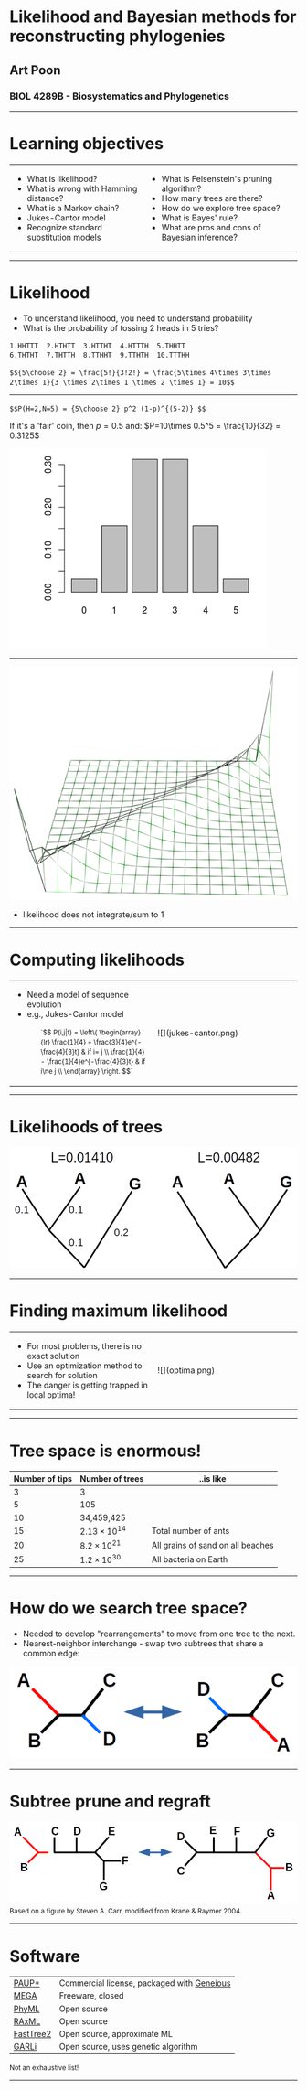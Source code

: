 # Likelihood and Bayesian methods for reconstructing phylogenies
## Art Poon
### BIOL 4289B - Biosystematics and Phylogenetics

---

# Learning objectives
<table>
<tr>
<td>
<ul>
<li>What is likelihood?</li>
<li>What is wrong with Hamming distance?</li>
<li>What is a Markov chain?</li>
<li>Jukes-Cantor model</li>
<li>Recognize standard substitution models</li>
</ul>
</td>
<td>
<ul>
 <li>What is Felsenstein's pruning algorithm?</li>
 <li>How many trees are there?</li>
 <li>How do we explore tree space?</li>
 <li>What is Bayes' rule?</li>
 <li>What are pros and cons of Bayesian inference?</li>
</ul>
</td>
</tr>
</table>


---

# Likelihood

* To understand likelihood, you need to understand probability
* What is the probability of tossing 2 heads in 5 tries?
```
1.HHTTT  2.HTHTT  3.HTTHT  4.HTTTH  5.THHTT
6.THTHT  7.THTTH  8.TTHHT  9.TTHTH  10.TTTHH
```
`$${5\choose 2} = \frac{5!}{3!2!} = \frac{5\times 4\times 3\times 2\times 1}{3 \times 2\times 1 \times 2 \times 1} = 10$$`

---

`$$P(H=2,N=5) = {5\choose 2} p^2 (1-p)^{(5-2)} $$`

If it's a 'fair' coin, then $p=0.5$ and:
 $P=10\times 0.5^5 = \frac{10}{32} = 0.3125$

![](binomial.png)

---

![](persp50.png)

* likelihood does not integrate/sum to 1

---

# Computing likelihoods

<table>
<tr>
    <td width="50%">
    <ul>
        <li>Need a model of sequence evolution</li>
        <li>e.g., Jukes-Cantor model</li>
    <ul>
    <small>
    `$$ P(i,j|t) = \left\{ \begin{array}{lr}
    \frac{1}{4} + \frac{3}{4}e^{-\frac{4}{3}t} & if i= j \\
    \frac{1}{4} - \frac{1}{4}e^{-\frac{4}{3}t} & if i\ne j \\
    \end{array} \right. $$`
    </small>
    </td>
    <td>
        ![](jukes-cantor.png)
    </td>
</tr>
</table>

---

# Likelihoods of trees

![](mltrees.png)

---

# Finding maximum likelihood

<table>
<tr>
  <td width="50%"><ul>
    <li>For most problems, there is no exact solution</li>
    <li>Use an optimization method to search for solution</li>
    <li>The danger is getting trapped in local optima!</li>
  </ul></td>
  <td>![](optima.png)</td>
</tr>
</table>

---

# Tree space is enormous!

| Number of tips | Number of trees | ..is like |
|----------------|-----------------|-----------|
| 3              | 3               | |
| 5              | 105             | |
| 10             | 34,459,425        | |
| 15             | $2.13\times 10^{14}$ | Total number of ants |
| 20             | $8.2\times 10^{21}$ | All grains of sand on all beaches |
| 25             | $1.2\times 10^{30}$ | All bacteria on Earth |

---

# How do we search tree space?

* Needed to develop "rearrangements" to move from one tree to the next.
* Nearest-neighbor interchange - swap two subtrees that share a common edge:

![](NNI.png)

---

# Subtree prune and regraft

![](SPR.png)
<small>Based on a figure by Steven A. Carr, modified from Krane & Raymer 2004.</small>

---

# Software

| | |
|-|-|
| [PAUP*](http://paup.sc.fsu.edu/) | Commercial license, packaged with [Geneious](http://www.geneious.com/) |
| [MEGA](http://megasoftware.net)  | Freeware, closed |
| [PhyML](http://www.atgc-montpellier.fr/phyml/) | Open source |
| [RAxML](http://sco.h-its.org/exelixis/software.html) | Open source |
| [FastTree2](http://www.microbesonline.org/fasttree/) | Open source, approximate ML |
| [GARLi](http://www.bio.utexas.edu/faculty/antisense/garli/Garli.html) | Open source, uses genetic algorithm |

<small>Not an exhaustive list!</small>

---


